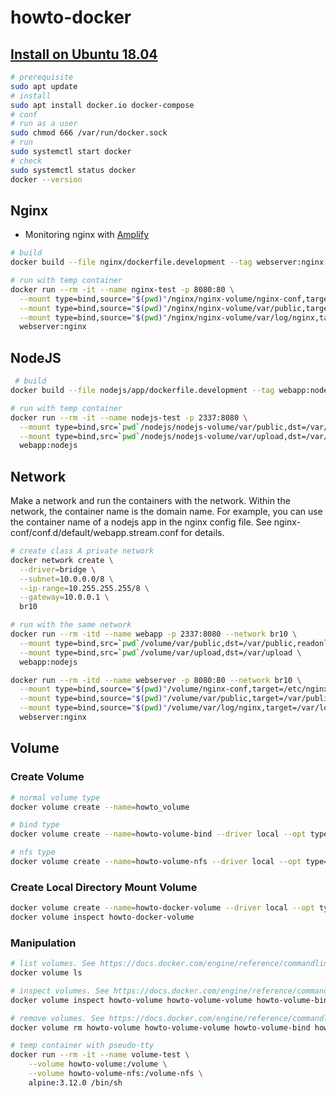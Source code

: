 # howto-docker

## [Install on Ubuntu 18.04](https://docs.docker.com/engine/install/ubuntu/)

```sh
# prerequisite
sudo apt update
# install
sudo apt install docker.io docker-compose
# conf
# run as a user
sudo chmod 666 /var/run/docker.sock
# run
sudo systemctl start docker
# check
sudo systemctl status docker
docker --version
```

## Nginx

- Monitoring nginx with [Amplify](https://amplify.nginx.com/signup/)

```sh
# build
docker build --file nginx/dockerfile.development --tag webserver:nginx ./nginx

# run with temp container
docker run --rm -it --name nginx-test -p 8080:80 \
  --mount type=bind,source="$(pwd)"/nginx/nginx-volume/nginx-conf,target=/etc/nginx,readonly,bind-propagation=rslave \
  --mount type=bind,source="$(pwd)"/nginx/nginx-volume/var/public,target=/var/public,readonly,bind-propagation=rslave \
  --mount type=bind,source="$(pwd)"/nginx/nginx-volume/var/log/nginx,target=/var/log/nginx,bind-propagation=rslave \
  webserver:nginx
```

## NodeJS

```sh
 # build
docker build --file nodejs/app/dockerfile.development --tag webapp:nodejs ./nodejs/app

# run with temp container
docker run --rm -it --name nodejs-test -p 2337:8080 \
  --mount type=bind,src=`pwd`/nodejs/nodejs-volume/var/public,dst=/var/public,readonly \
  --mount type=bind,src=`pwd`/nodejs/nodejs-volume/var/upload,dst=/var/upload \
  webapp:nodejs
```

## Network

Make a network and run the containers with the network.
Within the network, the container name is the domain name.
For example, you can use the container name of a nodejs app in the nginx config file.
See nginx-conf/conf.d/default/webapp.stream.conf for details.

```sh
# create class A private network
docker network create \
  --driver=bridge \
  --subnet=10.0.0.0/8 \
  --ip-range=10.255.255.255/8 \
  --gateway=10.0.0.1 \
  br10

# run with the same network
docker run --rm -itd --name webapp -p 2337:8080 --network br10 \
  --mount type=bind,src=`pwd`/volume/var/public,dst=/var/public,readonly \
  --mount type=bind,src=`pwd`/volume/var/upload,dst=/var/upload \
  webapp:nodejs

docker run --rm -itd --name webserver -p 8080:80 --network br10 \
  --mount type=bind,source="$(pwd)"/volume/nginx-conf,target=/etc/nginx,readonly,bind-propagation=rslave \
  --mount type=bind,source="$(pwd)"/volume/var/public,target=/var/public,readonly,bind-propagation=rslave \
  --mount type=bind,source="$(pwd)"/volume/var/log/nginx,target=/var/log/nginx,bind-propagation=rslave \
  webserver:nginx
```

## Volume

### Create Volume

```sh
# normal volume type
docker volume create --name=howto_volume

# bind type
docker volume create --name=howto-volume-bind --driver local --opt type=bind --opt device=$PWD/volume

# nfs type
docker volume create --name=howto-volume-nfs --driver local --opt type=nfs --opt device=:$PWD/volume --opt o=addr=127.0.0.1,rw
```

### Create Local Directory Mount Volume

```sh
docker volume create --name=howto-docker-volume --driver local --opt type=bind --opt device=:$PWD/volume
docker volume inspect howto-docker-volume
```

### Manipulation

```sh
# list volumes. See https://docs.docker.com/engine/reference/commandline/volume_ls/
docker volume ls

# inspect volumes. See https://docs.docker.com/engine/reference/commandline/volume_inspect/
docker volume inspect howto-volume howto-volume-volume howto-volume-bind howto-volume-nfs

# remove volumes. See https://docs.docker.com/engine/reference/commandline/volume_rm/
docker volume rm howto-volume howto-volume-volume howto-volume-bind howto-volume-nfs

# temp container with pseudo-tty
docker run --rm -it --name volume-test \
    --volume howto-volume:/volume \
    --volume howto-volume-nfs:/volume-nfs \
    alpine:3.12.0 /bin/sh
```
